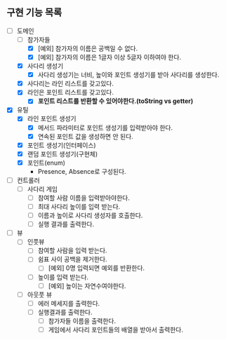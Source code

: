 ## 구현 기능 목록

- [ ] 도메인
  - [ ] 참가자들
      - [X] [예외] 참가자의 이름은 공백일 수 없다.
      - [X] [예외] 참가자의 이름은 1글자 이상 5글자 이하여야 한다.
  - [X] 사다리 생성기
    - [X] 사다리 생성기는 너비, 높이와 포인트 생성기를 받아 사다리를 생성한다.
  - [X] 사다리는 라인 리스트를 갖고있다.
  - [X] 라인은 포인트 리스트를 갖고있다.
    - [X] **포인트 리스트를 반환할 수 있어야한다.(toString vs getter)**

- [X] 유틸
  - [X] 라인 포인트 생성기
    - [X] 메서드 파라미터로 포인트 생성기를 입력받아야 한다.
    - [X] 연속된 포인트 값을 생성하면 안 된다.
  - [X] 포인트 생성기(인터페이스)
  - [X] 랜덤 포인트 생성기(구현체)
  - [X] 포인트(enum)
    - Presence, Absence로 구성된다.

- [ ] 컨트롤러
  - [ ] 사다리 게임
    - [ ] 참여할 사람 이름을 입력받아야한다.
    - [ ] 최대 사다리 높이를 입력 받는다.
    - [ ] 이름과 높이로 사다리 생성자를 호출한다.
    - [ ] 실행 결과를 출력한다.

- [ ] 뷰
  - [ ] 인풋뷰
    - [ ] 참여할 사람을 입력 받는다.
    - [ ] 쉼표 사이 공백을 제거한다.
      - [ ] [예외] 0명 입력되면 예외를 반환한다.
    - [ ] 높이를 입력 받는다.
      - [ ] [예외] 높이는 자연수여야한다.
  - [ ] 아웃풋 뷰
    - [ ] 에러 메세지를 출력한다.
    - [ ] 실행결과를 출력한다.
      - [ ] 참가자들 이름을 출력한다.
      - [ ] 게임에서 사다리 포인트들의 배열을 받아서 출력한다.
